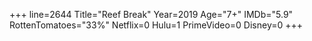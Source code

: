 +++
line=2644
Title="Reef Break"
Year=2019
Age="7+"
IMDb="5.9"
RottenTomatoes="33%"
Netflix=0
Hulu=1
PrimeVideo=0
Disney=0
+++

